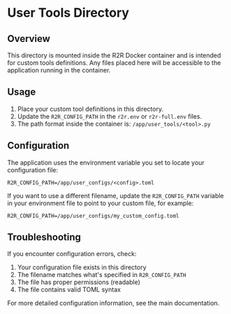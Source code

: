 # User Tools Directory

## Overview
This directory is mounted inside the R2R Docker container and is intended for custom tools definitions. Any files placed here will be accessible to the application running in the container.

## Usage
1. Place your custom tool definitions in this directory.
2. Update the `R2R_CONFIG_PATH` in the `r2r.env` or `r2r-full.env` files.
3. The path format inside the container is: `/app/user_tools/<tool>.py`

## Configuration
The application uses the environment variable you set to locate your configuration file:
```
R2R_CONFIG_PATH=/app/user_configs/<config>.toml
```

If you want to use a different filename, update the `R2R_CONFIG_PATH` variable in your environment file to point to your custom file, for example:
```
R2R_CONFIG_PATH=/app/user_configs/my_custom_config.toml
```

## Troubleshooting
If you encounter configuration errors, check:
1. Your configuration file exists in this directory
2. The filename matches what's specified in `R2R_CONFIG_PATH`
3. The file has proper permissions (readable)
4. The file contains valid TOML syntax

For more detailed configuration information, see the main documentation.
